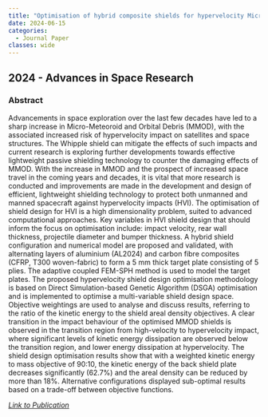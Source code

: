 ```yaml
---
title: "Optimisation of hybrid composite shields for hypervelocity Micro-Meteoroid and Orbital Debris (MMOD) impact"
date: 2024-06-15
categories:
  - Journal Paper
classes: wide
---
```


## 2024 - Advances in Space Research


### Abstract

Advancements in space exploration over the last few decades have led to a sharp increase in Micro-Meteoroid and Orbital Debris (MMOD), with the associated increased risk of hypervelocity impact on satellites and space structures. The Whipple shield can mitigate the effects of such impacts and current research is exploring further developments towards effective lightweight passive shielding technology to counter the damaging effects of MMOD. With the increase in MMOD and the prospect of increased space travel in the coming years and decades, it is vital that more research is conducted and improvements are made in the development and design of efficient, lightweight shielding technology to protect both unmanned and manned spacecraft against hypervelocity impacts (HVI). The optimisation of shield design for HVI is a high dimensionality problem, suited to advanced computational approaches. Key variables in HVI shield design that should inform the focus on optimisation include: impact velocity, rear wall thickness, projectile diameter and bumper thickness. A hybrid shield configuration and numerical model are proposed and validated, with alternating layers of aluminium (AL2024) and carbon fibre composites (CFRP, T300 woven-fabric) to form a 5 mm thick target plate consisting of 5 plies. The adaptive coupled FEM-SPH method is used to model the target plates. The proposed hypervelocity shield design optimisation methodology is based on Direct Simulation-based Genetic Algorithm (DSGA) optimisation and is implemented to optimise a multi-variable shield design space. Objective weightings are used to analyse and discuss results, referring to the ratio of the kinetic energy to the shield areal density objectives. A clear transition in the impact behaviour of the optimised MMOD shields is observed in the transition region from high-velocity to hypervelocity impact, where significant levels of kinetic energy dissipation are observed below the transition region, and lower energy dissipation at hypervelocity. The shield design optimisation results show that with a weighted kinetic energy to mass objective of 90:10, the kinetic energy of the back shield plate decreases significantly (62.7%) and the areal density can be reduced by more than 18%. Alternative configurations displayed sub-optimal results based on a trade-off between objective functions.


[<em>Link to Publication</em>](https://www.sciencedirect.com/science/article/pii/S0273117724003211)